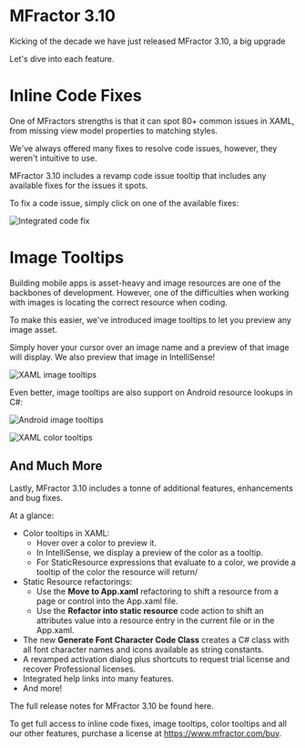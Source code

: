 # MFractor 3.10

Kicking of the decade we have just released MFractor 3.10, a big upgrade

Let's dive into each feature.

# Inline Code Fixes

One of MFractors strengths is that it can spot 80+ common issues in XAML, from missing view model properties to matching styles.

We've always offered many fixes to resolve code issues, however, they weren't intuitive to use.

MFractor 3.10 includes a revamp code issue tooltip that includes any available fixes for the issues it spots.

To fix a code issue, simply click on one of the available fixes:

![Integrated code fix](/img/inline-code-fixes.gif)

# Image Tooltips
Building mobile apps is asset-heavy and image resources are one of the backbones of development. However, one of the difficulties when working with images is locating the correct resource when coding.

To make this easier, we've introduced image tooltips to let you preview any image asset.

Simply hover your cursor over an image name and a preview of that image will display. We also preview that image in IntelliSense!

![XAML image tooltips](/img/image-tooltips.gif)

Even better, image tooltips are also support on Android resource lookups in C#:

![Android image tooltips](/img/android-image-tooltip.png)

 ![XAML color tooltips](/img/color-tooltips.gif)

## And Much More

Lastly, MFractor 3.10 includes a tonne of additional features, enhancements and bug fixes.

At a glance:

 * Color tooltips in XAML:
   * Hover over a color to preview it.
   * In IntelliSense, we display a preview of the color as a tooltip.
   * For StaticResource expressions that evaluate to a color, we provide a tooltip of the color the resource will return/
 * Static Resource refactorings:
   * Use the **Move to App.xaml** refactoring to shift a resource from a page or control into the App.xaml file.
   * Use the **Refactor into static resource** code action to shift an attributes value into a resource entry in the current file or in the App.xaml.
 * The new **Generate Font Character Code Class** creates a C# class with all font character names and icons available as string constants.
 * A revamped activation dialog plus shortcuts to request trial license and recover Professional licenses.
 * Integrated help links into many features.
 * And more!

The full release notes for MFractor 3.10 be found here.

To get full access to inline code fixes, image tooltips, color tooltips and all our other features, purchase a license at https://www.mfractor.com/buy.
